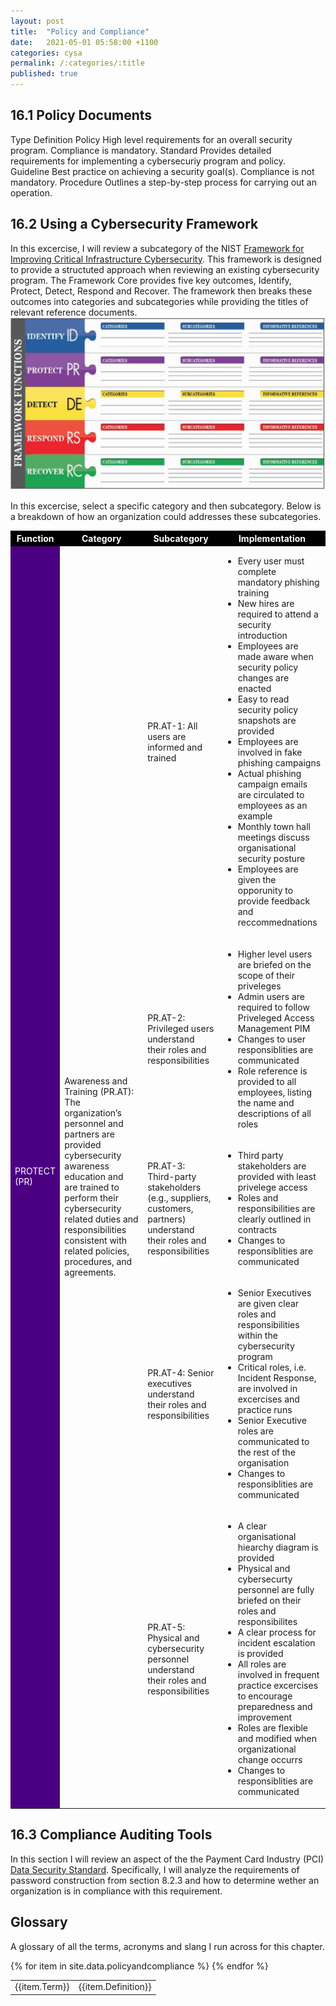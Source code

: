 ```yaml
---
layout: post
title:  "Policy and Compliance"
date:   2021-05-01 05:58:00 +1100
categories: cysa  
permalink: /:categories/:title
published: true
---
```


## 16.1 Policy Documents
  <tr bgcolor="grey" style="color:white;">
      <td>Type</td>
      <td>Definition</td>
  </tr>

  <tr>
    <td>Policy</td>
    <td>High level requirements for an overall security program. Compliance is mandatory.</td>
  </tr>

  <tr>
    <td>Standard</td>
    <td>Provides detailed requirements for implementing a cybersecuriy program and policy.</td>
  </tr>

  <tr>
    <td>Guideline</td>
    <td>Best practice on achieving a security goal(s). Compliance is not mandatory.</td>
  </tr>

  <tr>
    <td>Procedure</td>
    <td>Outlines a step-by-step process for carrying out an operation.</td>
  </tr>

</table>

## 16.2 Using a Cybersecurity Framework

In this excercise, I will review a subcategory of the NIST [Framework for Improving 
Critical Infrastructure Cybersecurity](https://nvlpubs.nist.gov/nistpubs/CSWP/NIST.CSWP.04162018.pdf). 
This framework is designed to provide a structuted approach when reviewing an existing cybersecurity program. The Framework Core provides five key outcomes, Identify, Protect, Detect, Respond and Recover.
The framework then breaks these outcomes into categories and subcategories while providing the titles of relevant reference documents.
![Risk Management](\assets\img\framework.jpg)

In this excercise, select a specific category and then subcategory. Below is a breakdown of how an organization could addresses these subcategories.

<table>
<tbody>
  <tr bgcolor="black" style="color:white;">
    <th>Function</th>
    <th>Category</th>
    <th>Subcategory</th>
    <th>Implementation</th>
  </tr>
  <tr>
    <td bgcolor="Indigo" style="color:white;" rowspan="5">PROTECT (PR)</td>
    <td rowspan="5">Awareness and Training (PR.AT): The organization’s personnel and partners are 
    provided cybersecurity awareness education and are trained to 
    perform their cybersecurity related duties and responsibilities 
    consistent with related policies, 
    procedures, and agreements.
    </td>
    <td>PR.AT-1: All users are informed and trained</td>
    <td>
        <ul>
            <li>Every user must complete mandatory phishing training</li>
            <li>New hires are required to attend a security introduction</li>
            <li>Employees are made aware when security policy changes are enacted</li>
            <li>Easy to read security policy snapshots are provided</li>
            <li>Employees are involved in fake phishing campaigns</li>
            <li>Actual phishing campaign emails are circulated to employees as an example</li>
            <li>Monthly town hall meetings discuss organisational security posture</li>
            <li>Employees are given the opporunity to provide feedback and reccommednations</li>
        </ul>
    </td>
  </tr>
  <tr>
    <td>PR.AT-2: Privileged users understand their 
roles and responsibilities </td>
    <td>
        <ul>
            <li>Higher level users are briefed on the scope of their priveleges</li>
            <li>Admin users are required to follow Priveleged Access Management PIM</li>
            <li>Changes to user responsiblities are communicated</li>
            <li>Role reference is provided to all employees, listing the name and descriptions of all roles</li>
        </ul>
    </td>
  </tr>
  <tr>
    <td>PR.AT-3: Third-party stakeholders (e.g., 
suppliers, customers, partners) understand 
their roles and responsibilities</td>
    <td>
        <ul>
            <li>Third party stakeholders are provided with least privelege access</li>
            <li>Roles and responsibilities are clearly outlined in contracts</li>
            <li>Changes to responsiblities are communicated</li>
        </ul>
    </td>
  </tr>
  <tr>
    <td>PR.AT-4: Senior executives understand 
their roles and responsibilities</td>
    <td>
        <ul>
            <li>Senior Executives are given clear roles and responsibilities within the cybersecurity program</li>
            <li>Critical roles, i.e. Incident Response, are involved in excercises and practice runs</li>
            <li>Senior Executive roles are communicated to the rest of the organisation</li>
            <li>Changes to responsiblities are communicated</li>
        </ul>
    </td>
  </tr>
  <tr>
    <td>PR.AT-5: Physical and cybersecurity 
personnel understand their roles and
responsibilities </td>
    <td>
        <ul>
            <li>A clear organisational hiearchy diagram is provided</li>
            <li>Physical and cybersecurty personnel are fully briefed on their roles and responsibilites</li>
            <li>A clear process for incident escalation is provided</li>
            <li>All roles are involved in frequent practice excercises to encourage preparedness and improvement</li>
            <li>Roles are flexible and modified when organizational change occurrs</li>
            <li>Changes to responsiblities are communicated</li>
        </ul>
    </td>
  </tr>
</tbody>
</table>

## 16.3 Compliance Auditing Tools
In this section I will review an aspect of the the Payment Card Industry (PCI) [Data Security Standard](https://www.pcisecuritystandards.org/document_library).
Specifically, I will analyze the requirements of password construction from section 8.2.3 and how to 
determine wether an organization is in compliance with this requirement. 

## Glossary
A glossary of all the terms, acronyms and slang I run across for this chapter.

<table>
{% for item in site.data.policyandcompliance %}
    <tr>
        <td>{{item.Term}}</td> 
        <td>{{item.Definition}}</td>
    </tr>
{% endfor %}
</table>